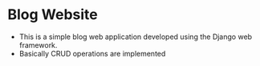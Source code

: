 # Blog Website
- This is a simple blog web application developed using the Django web framework.
- Basically CRUD operations are implemented

